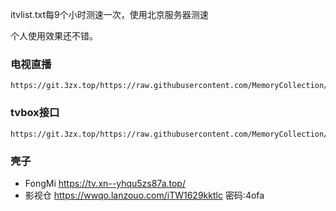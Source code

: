 itvlist.txt每9个小时测速一次，使用北京服务器测速

个人使用效果还不错。

### 电视直播
    https://git.3zx.top/https://raw.githubusercontent.com/MemoryCollection/IPTV/main/itvlist.txt
### tvbox接口
    https://git.3zx.top/https://raw.githubusercontent.com/MemoryCollection/IPTV/main/tvbox/tv.json

### 壳子
- FongMi  https://tv.xn--yhqu5zs87a.top/
- 影视仓 https://wwqo.lanzouo.com/iTW1629kktlc 密码:4ofa
